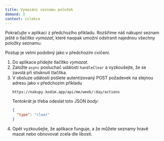 ```yaml
---
title: Vymazání seznamu položek
demand: 3
context: cvlekce
---
```


Pokračujte v aplikaci z předchozího příkladu. Rozšíříme náš nákupní seznam ještě o tlačítko _vymazat_, které naopak umožní odstranit najednou všechny položky seznamu.

Postup je velmi podobný jako v předchozím cvičení.

1. Do aplikace přidejte tlačítko _vymazat_.
1. Založte `async` posluchač události `handleClear` a vyzkoušejte, že se zavolá při stisknutí tlačítka.
1. V obsluze události pošlete autentizovaný POST požadevek na stejnou adresu jako v předchozím příkladu
   ```
   https://nakupy.kodim.app/api/me/week/:day/actions
   ```
   Tentokrát je třeba odeslat toto JSON _body_:
   ```json
   {
     "type": "clear"
   }
   ```
1. Opět vyzkoušejte, že aplikace funguje, a že můžete seznamy hravě mazat nebo obnovovat zcela dle libosti.
